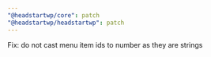 ```yaml
---
"@headstartwp/core": patch
"@headstartwp/headstartwp": patch
---
```


Fix: do not cast menu item ids to number as they are strings
